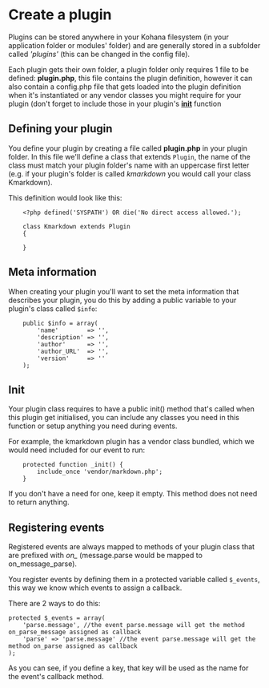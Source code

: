 # Create a plugin

Plugins can be stored anywhere in your Kohana filesystem (in your application folder or modules' folder) and are generally stored in a subfolder called *'plugins'* (this can be changed in the config file).

Each plugin gets their own folder, a plugin folder only requires 1 file to be defined: **plugin.php**, this file contains the plugin definition, however it can also contain a config.php file that gets loaded into the plugin definition when it's instantiated or any vendor classes you might require for your plugin (don't forget to include those in your plugin's **[init](plugins/create#init)** function

## Defining your plugin

You define your plugin by creating a file called **plugin.php** in your plugin folder. In this file we'll define a class that extends ```Plugin```, the name of the class must match your plugin folder's name with an uppercase first letter (e.g. if your plugin's folder is called *kmarkdown* you would call your class Kmarkdown).

This definition would look like this:

		<?php defined('SYSPATH') OR die('No direct access allowed.');

		class Kmarkdown extends Plugin
		{

		}
## Meta information

When creating your plugin you'll want to set the meta information that describes your plugin, you do this by adding a public variable to your plugin's class called ```$info```:

		public $info = array(
			'name'        => '',
			'description' => '',
			'author'      => '',
			'author_URL'  => '',
			'version'     => ''
		);

## Init

Your plugin class requires to have a public init() method that's called when this plugin get initialised, you can include any classes you need in this function or setup anything you need during events.

For example, the kmarkdown plugin has a vendor class bundled, which we would need included for our event to run:

		protected function _init() {
			include_once 'vendor/markdown.php';
		}

If you don't have a need for one, keep it empty. This method does not need to return anything.

## Registering events

Registered events are always mapped to methods of your plugin class that are prefixed with *on_* (message.parse would be mapped to on_message_parse).

You register events by defining them in a protected variable called ```$_events```, this way we know which events to assign a callback.

There are 2 ways to do this:

	protected $_events = array(
		'parse.message', //the event parse.message will get the method on_parse_message assigned as callback
		'parse' => 'parse.message' //the event parse.message will get the method on_parse assigned as callback
	);

As you can see, if you define a key, that key will be used as the name for the event's callback method.